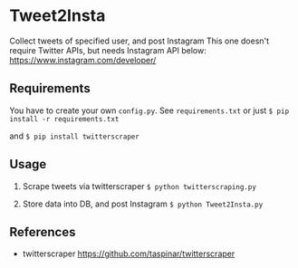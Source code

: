 # Tweet2Insta

Collect tweets of specified user, and post Instagram
This one doesn't require Twitter APIs, but needs Instagram API below:
https://www.instagram.com/developer/

## Requirements
You have to create your own `config.py`.
See `requirements.txt` or just `$ pip install -r requirements.txt`

and `$ pip install twitterscraper`

## Usage
1. Scrape tweets via twitterscraper
`$ python twitterscraping.py`

2. Store data into DB, and post Instagram
`$ python Tweet2Insta.py`

## References
- twitterscraper
https://github.com/taspinar/twitterscraper
